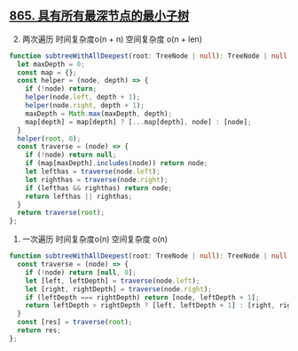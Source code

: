 ## [865. 具有所有最深节点的最小子树](https://leetcode.cn/problems/smallest-subtree-with-all-the-deepest-nodes/description/)

2. 两次遍历 时间复杂度o(n + n) 空间复杂度 o(n + len)
```ts
function subtreeWithAllDeepest(root: TreeNode | null): TreeNode | null {
  let maxDepth = 0;
  const map = {};
  const helper = (node, depth) => {
    if (!node) return;
    helper(node.left, depth + 1);
    helper(node.right, depth + 1);
    maxDepth = Math.max(maxDepth, depth);
    map[depth] = map[depth] ? [...map[depth], node] : [node];
  }
  helper(root, 0);
  const traverse = (node) => {
    if (!node) return null;
    if (map[maxDepth].includes(node)) return node;
    let lefthas = traverse(node.left);
    let righthas = traverse(node.right);
    if (lefthas && righthas) return node;
    return lefthas || righthas;
  }
  return traverse(root);
};
```

1. 一次遍历 时间复杂度o(n) 空间复杂度 o(n)
```ts
function subtreeWithAllDeepest(root: TreeNode | null): TreeNode | null {
  const traverse = (node) => {
    if (!node) return [null, 0];
    let [left, leftDepth] = traverse(node.left);
    let [right, rightDepth] = traverse(node.right);
    if (leftDepth === rightDepth) return [node, leftDepth + 1];
    return leftDepth > rightDepth ? [left, leftDepth + 1] : [right, rightDepth + 1];
  }
  const [res] = traverse(root);
  return res;
};
```